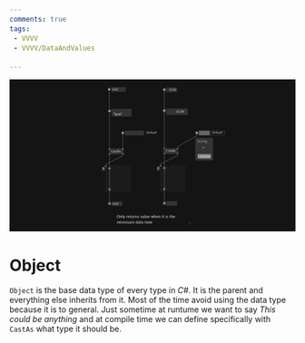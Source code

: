 ```yaml
---
comments: true
tags:
 - VVVV
 - VVVV/DataAndValues

---
```


![Cast Object Type](../img/CastObjectType.png)

# Object
`Object` is the base data type of every type in *C#*. It is the parent and everything else inherits from it. Most of the time avoid using the data type because it is to general. Just sometime at runtume we want to say *This could be anything* and at compile time we can define specifically with `CastAs` what type it should be.